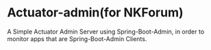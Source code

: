 # Actuator-admin(for NKForum)
A Simple Actuator Admin Server using Spring-Boot-Admin, in order to monitor apps that are Spring-Boot-Admin Clients.

 